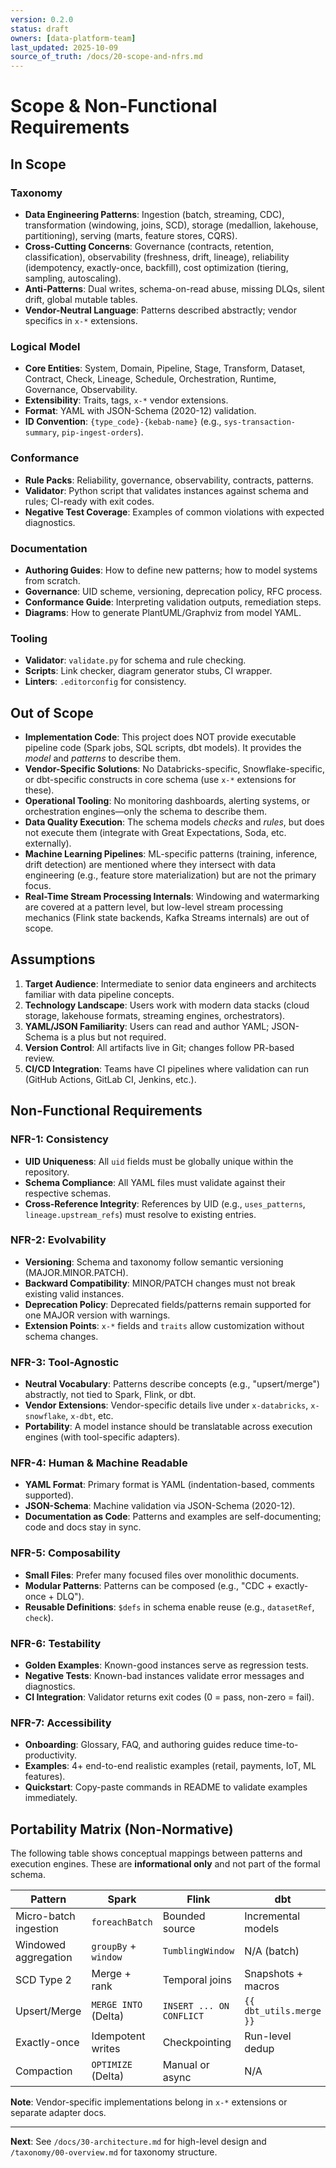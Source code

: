 ```yaml
---
version: 0.2.0
status: draft
owners: [data-platform-team]
last_updated: 2025-10-09
source_of_truth: /docs/20-scope-and-nfrs.md
---
```


# Scope & Non-Functional Requirements

## In Scope

### Taxonomy
- **Data Engineering Patterns**: Ingestion (batch, streaming, CDC), transformation (windowing, joins, SCD), storage (medallion, lakehouse, partitioning), serving (marts, feature stores, CQRS).
- **Cross-Cutting Concerns**: Governance (contracts, retention, classification), observability (freshness, drift, lineage), reliability (idempotency, exactly-once, backfill), cost optimization (tiering, sampling, autoscaling).
- **Anti-Patterns**: Dual writes, schema-on-read abuse, missing DLQs, silent drift, global mutable tables.
- **Vendor-Neutral Language**: Patterns described abstractly; vendor specifics in `x-*` extensions.

### Logical Model
- **Core Entities**: System, Domain, Pipeline, Stage, Transform, Dataset, Contract, Check, Lineage, Schedule, Orchestration, Runtime, Governance, Observability.
- **Extensibility**: Traits, tags, `x-*` vendor extensions.
- **Format**: YAML with JSON-Schema (2020-12) validation.
- **ID Convention**: `{type_code}-{kebab-name}` (e.g., `sys-transaction-summary`, `pip-ingest-orders`).

### Conformance
- **Rule Packs**: Reliability, governance, observability, contracts, patterns.
- **Validator**: Python script that validates instances against schema and rules; CI-ready with exit codes.
- **Negative Test Coverage**: Examples of common violations with expected diagnostics.

### Documentation
- **Authoring Guides**: How to define new patterns; how to model systems from scratch.
- **Governance**: UID scheme, versioning, deprecation policy, RFC process.
- **Conformance Guide**: Interpreting validation outputs, remediation steps.
- **Diagrams**: How to generate PlantUML/Graphviz from model YAML.

### Tooling
- **Validator**: `validate.py` for schema and rule checking.
- **Scripts**: Link checker, diagram generator stubs, CI wrapper.
- **Linters**: `.editorconfig` for consistency.

## Out of Scope

- **Implementation Code**: This project does NOT provide executable pipeline code (Spark jobs, SQL scripts, dbt models). It provides the *model* and *patterns* to describe them.
- **Vendor-Specific Solutions**: No Databricks-specific, Snowflake-specific, or dbt-specific constructs in core schema (use `x-*` extensions for these).
- **Operational Tooling**: No monitoring dashboards, alerting systems, or orchestration engines—only the schema to describe them.
- **Data Quality Execution**: The schema models *checks* and *rules*, but does not execute them (integrate with Great Expectations, Soda, etc. externally).
- **Machine Learning Pipelines**: ML-specific patterns (training, inference, drift detection) are mentioned where they intersect with data engineering (e.g., feature store materialization) but are not the primary focus.
- **Real-Time Stream Processing Internals**: Windowing and watermarking are covered at a pattern level, but low-level stream processing mechanics (Flink state backends, Kafka Streams internals) are out of scope.

## Assumptions

1. **Target Audience**: Intermediate to senior data engineers and architects familiar with data pipeline concepts.
2. **Technology Landscape**: Users work with modern data stacks (cloud storage, lakehouse formats, streaming engines, orchestrators).
3. **YAML/JSON Familiarity**: Users can read and author YAML; JSON-Schema is a plus but not required.
4. **Version Control**: All artifacts live in Git; changes follow PR-based review.
5. **CI/CD Integration**: Teams have CI pipelines where validation can run (GitHub Actions, GitLab CI, Jenkins, etc.).

## Non-Functional Requirements

### NFR-1: Consistency
- **UID Uniqueness**: All `uid` fields must be globally unique within the repository.
- **Schema Compliance**: All YAML files must validate against their respective schemas.
- **Cross-Reference Integrity**: References by UID (e.g., `uses_patterns`, `lineage.upstream_refs`) must resolve to existing entries.

### NFR-2: Evolvability
- **Versioning**: Schema and taxonomy follow semantic versioning (MAJOR.MINOR.PATCH).
- **Backward Compatibility**: MINOR/PATCH changes must not break existing valid instances.
- **Deprecation Policy**: Deprecated fields/patterns remain supported for one MAJOR version with warnings.
- **Extension Points**: `x-*` fields and `traits` allow customization without schema changes.

### NFR-3: Tool-Agnostic
- **Neutral Vocabulary**: Patterns describe concepts (e.g., "upsert/merge") abstractly, not tied to Spark, Flink, or dbt.
- **Vendor Extensions**: Vendor-specific details live under `x-databricks`, `x-snowflake`, `x-dbt`, etc.
- **Portability**: A model instance should be translatable across execution engines (with tool-specific adapters).

### NFR-4: Human & Machine Readable
- **YAML Format**: Primary format is YAML (indentation-based, comments supported).
- **JSON-Schema**: Machine validation via JSON-Schema (2020-12).
- **Documentation as Code**: Patterns and examples are self-documenting; code and docs stay in sync.

### NFR-5: Composability
- **Small Files**: Prefer many focused files over monolithic documents.
- **Modular Patterns**: Patterns can be composed (e.g., "CDC + exactly-once + DLQ").
- **Reusable Definitions**: `$defs` in schema enable reuse (e.g., `datasetRef`, `check`).

### NFR-6: Testability
- **Golden Examples**: Known-good instances serve as regression tests.
- **Negative Tests**: Known-bad instances validate error messages and diagnostics.
- **CI Integration**: Validator returns exit codes (0 = pass, non-zero = fail).

### NFR-7: Accessibility
- **Onboarding**: Glossary, FAQ, and authoring guides reduce time-to-productivity.
- **Examples**: 4+ end-to-end realistic examples (retail, payments, IoT, ML features).
- **Quickstart**: Copy-paste commands in README to validate examples immediately.

## Portability Matrix (Non-Normative)

The following table shows conceptual mappings between patterns and execution engines. These are **informational only** and not part of the formal schema.

| Pattern                 | Spark                  | Flink                    | dbt                     | DuckDB              |
|-------------------------|------------------------|--------------------------|-------------------------|---------------------|
| Micro-batch ingestion   | `foreachBatch`         | Bounded source           | Incremental models      | COPY + schedule     |
| Windowed aggregation    | `groupBy` + `window`   | `TumblingWindow`         | N/A (batch)             | `window` functions  |
| SCD Type 2              | Merge + rank           | Temporal joins           | Snapshots + macros      | Merge + window      |
| Upsert/Merge            | `MERGE INTO` (Delta)   | `INSERT ... ON CONFLICT` | `{{ dbt_utils.merge }}` | `INSERT OR REPLACE` |
| Exactly-once            | Idempotent writes      | Checkpointing            | Run-level dedup         | Transaction         |
| Compaction              | `OPTIMIZE` (Delta)     | Manual or async          | N/A                     | `VACUUM`            |

**Note**: Vendor-specific implementations belong in `x-*` extensions or separate adapter docs.

---

**Next**: See `/docs/30-architecture.md` for high-level design and `/taxonomy/00-overview.md` for taxonomy structure.
